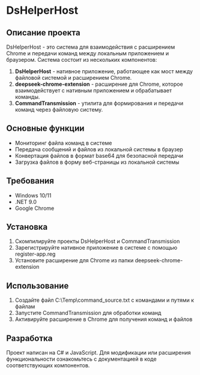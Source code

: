 # DsHelperHost

## Описание проекта
DsHelperHost - это система для взаимодействия с расширением Chrome и передачи команд между локальным приложением и браузером. Система состоит из нескольких компонентов:

1. **DsHelperHost** - нативное приложение, работающее как мост между файловой системой и расширением Chrome.
2. **deepseek-chrome-extension** - расширение для Chrome, которое взаимодействует с нативным приложением и обрабатывает команды.
3. **CommandTransmission** - утилита для формирования и передачи команд через файловую систему.

## Основные функции
- Мониторинг файла команд в системе
- Передача сообщений и файлов из локальной системы в браузер
- Конвертация файлов в формат base64 для безопасной передачи
- Загрузка файлов в форму веб-страницы из локальной системы

## Требования
- Windows 10/11
- .NET 9.0
- Google Chrome

## Установка
1. Скомпилируйте проекты DsHelperHost и CommandTransmission
2. Зарегистрируйте нативное приложение в системе с помощью register-app.reg
3. Установите расширение для Chrome из папки deepseek-chrome-extension

## Использование
1. Создайте файл C:\Temp\command_source.txt с командами и путями к файлам
2. Запустите CommandTransmission для обработки команд
3. Активируйте расширение в Chrome для получения команд и файлов

## Разработка
Проект написан на C# и JavaScript. Для модификации или расширения функциональности ознакомьтесь с документацией в коде соответствующих компонентов. 